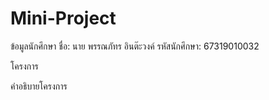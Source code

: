 # Mini-Project

ข้อมูลนักศึกษา
ชื่อ: นาย พรรณภัทร อินต๊ะวงค์
รหัสนักศึกษา: 67319010032

โครงการ


คำอธิบายโครงการ
